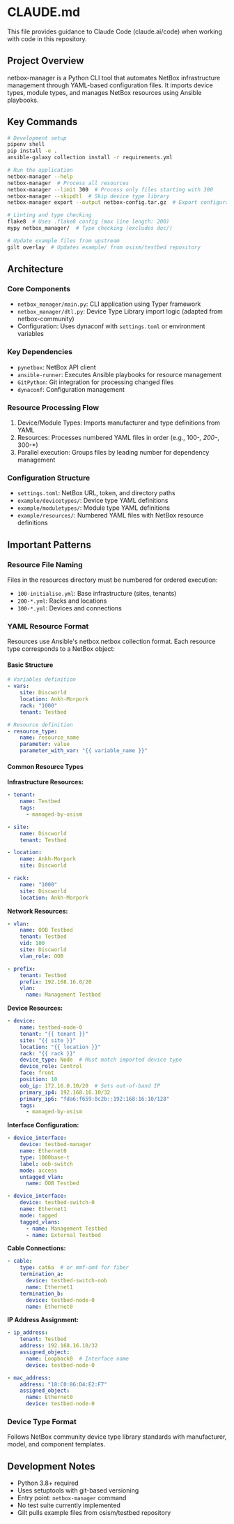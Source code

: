 # CLAUDE.md

This file provides guidance to Claude Code (claude.ai/code) when working with code in this repository.

## Project Overview

netbox-manager is a Python CLI tool that automates NetBox infrastructure management through YAML-based configuration files. It imports device types, module types, and manages NetBox resources using Ansible playbooks.

## Key Commands

```bash
# Development setup
pipenv shell
pip install -e .
ansible-galaxy collection install -r requirements.yml

# Run the application
netbox-manager --help
netbox-manager  # Process all resources
netbox-manager --limit 300  # Process only files starting with 300
netbox-manager --skipdtl  # Skip device type library
netbox-manager export --output netbox-config.tar.gz  # Export configuration

# Linting and type checking
flake8  # Uses .flake8 config (max line length: 200)
mypy netbox_manager/  # Type checking (excludes doc/)

# Update example files from upstream
gilt overlay  # Updates example/ from osism/testbed repository
```

## Architecture

### Core Components
- `netbox_manager/main.py`: CLI application using Typer framework
- `netbox_manager/dtl.py`: Device Type Library import logic (adapted from netbox-community)
- Configuration: Uses dynaconf with `settings.toml` or environment variables

### Key Dependencies
- `pynetbox`: NetBox API client
- `ansible-runner`: Executes Ansible playbooks for resource management
- `GitPython`: Git integration for processing changed files
- `dynaconf`: Configuration management

### Resource Processing Flow
1. Device/Module Types: Imports manufacturer and type definitions from YAML
2. Resources: Processes numbered YAML files in order (e.g., 100-*, 200-*, 300-*)
3. Parallel execution: Groups files by leading number for dependency management

### Configuration Structure
- `settings.toml`: NetBox URL, token, and directory paths
- `example/devicetypes/`: Device type YAML definitions
- `example/moduletypes/`: Module type YAML definitions  
- `example/resources/`: Numbered YAML files with NetBox resource definitions

## Important Patterns

### Resource File Naming
Files in the resources directory must be numbered for ordered execution:
- `100-initialise.yml`: Base infrastructure (sites, tenants)
- `200-*.yml`: Racks and locations
- `300-*.yml`: Devices and connections

### YAML Resource Format

Resources use Ansible's netbox.netbox collection format. Each resource type corresponds to a NetBox object:

#### Basic Structure
```yaml
# Variables definition
- vars:
    site: Discworld
    location: Ankh-Morpork
    rack: "1000"
    tenant: Testbed

# Resource definition
- resource_type:
    name: resource_name
    parameter: value
    parameter_with_var: "{{ variable_name }}"
```

#### Common Resource Types

**Infrastructure Resources:**
```yaml
- tenant:
    name: Testbed
    tags:
      - managed-by-osism

- site:
    name: Discworld
    tenant: Testbed

- location:
    name: Ankh-Morpork
    site: Discworld

- rack:
    name: "1000"
    site: Discworld
    location: Ankh-Morpork
```

**Network Resources:**
```yaml
- vlan:
    name: OOB Testbed
    tenant: Testbed
    vid: 100
    site: Discworld
    vlan_role: OOB

- prefix:
    tenant: Testbed
    prefix: 192.168.16.0/20
    vlan:
      name: Management Testbed
```

**Device Resources:**
```yaml
- device:
    name: testbed-node-0
    tenant: "{{ tenant }}"
    site: "{{ site }}"
    location: "{{ location }}"
    rack: "{{ rack }}"
    device_type: Node  # Must match imported device type
    device_role: Control
    face: front
    position: 10
    oob_ip: 172.16.0.10/20  # Sets out-of-band IP
    primary_ip4: 192.168.16.10/32
    primary_ip6: "fda6:f659:8c2b::192:168:16:10/128"
    tags:
      - managed-by-osism
```

**Interface Configuration:**
```yaml
- device_interface:
    device: testbed-manager
    name: Ethernet0
    type: 1000base-t
    label: oob-switch
    mode: access
    untagged_vlan:
      name: OOB Testbed

- device_interface:
    device: testbed-switch-0
    name: Ethernet1
    mode: tagged
    tagged_vlans:
      - name: Management Testbed
      - name: External Testbed
```

**Cable Connections:**
```yaml
- cable:
    type: cat6a  # or mmf-om4 for fiber
    termination_a:
      device: testbed-switch-oob
      name: Ethernet1
    termination_b:
      device: testbed-node-0
      name: Ethernet0
```

**IP Address Assignment:**
```yaml
- ip_address:
    tenant: Testbed
    address: 192.168.16.10/32
    assigned_object:
      name: Loopback0  # Interface name
      device: testbed-node-0

- mac_address:
    address: "18:C0:86:D4:E2:F7"
    assigned_object:
      name: Ethernet0
      device: testbed-node-0
```

### Device Type Format
Follows NetBox community device type library standards with manufacturer, model, and component templates.

## Development Notes

- Python 3.8+ required
- Uses setuptools with git-based versioning
- Entry point: `netbox-manager` command
- No test suite currently implemented
- Gilt pulls example files from osism/testbed repository
